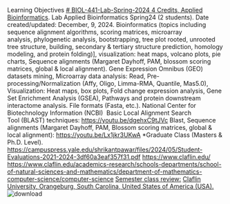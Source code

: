 Learning Objectives [# BIOL-441-Lab-Spring-2024 4 Credits, Applied Bioinformatics](https://pawar1550.wixsite.com/claflin-courses/copy-of-lab-applied-bioinformatics-bi-1).
Lab Applied Bioinformatics Spring24 (2 students). Date created/updated: December, 9, 2024.
Bioinformatics (topics including sequence alignment algorithms, scoring matrices, microarray analysis, phylogenetic analysis, bootstrapping, tree plot rooted, unrooted tree structure, building, secondary & tertiary structure prediction, homology modeling, and protein folding)], visualization: heat maps, volcano plots, pie charts, Sequence alignments (Margaret Dayhoff, PAM, blossom scoring matrices, global & local alignment). Gene Expression Omnibus (GEO) datasets mining, Microarray data analysis: Read, Pre-processing/Normalization (Affy, Oligo, Limma-RMA, Quantile, Mas5.0), Visualization: Heat maps, box plots, Fold change expression analysis, Gene Set Enrichment Analysis (GSEA), Pathways and protein downstream interactome analysis. File formats (Fasta, etc.). National Center for Biotechnology Information (NCBI)  Basic Local Alignment Search Tool (BLAST) techniques: https://youtu.be/dgehxC9tJVc
Blast, Sequence alignments (Margaret Dayhoff, PAM, Blossom scoring matrices, global & local alignment): https://youtu.be/Lx1jkr3UKwA
*Graduate Class (Masters & Ph.D. Level). https://campuspress.yale.edu/shrikantpawar/files/2024/05/Student-Evaluations-2021-2024-3df60a3eaf357f31.pdf
https://www.claflin.edu/ https://www.claflin.edu/academics-research/schools-departments/school-of-natural-sciences-and-mathematics/department-of-mathematics-computer-science/computer-science [Semester class review:](https://youtu.be/Pju8ecWWRAw)
[Claflin University, Orangeburg, South Carolina, United States of America (USA).](https://www.claflin.edu/docs/default-source/academic-affairs-student-services/2018-2020-undergraduate-catalog_final_aug-21-2019_web.pdf?sfvrsn=15bf3f0e_6)
![download](https://github.com/user-attachments/assets/0cad8b7a-c3e6-4dda-a377-64aceb10a854)
